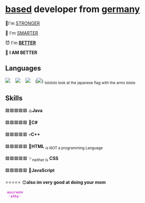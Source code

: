 
# **<ins><u>based</u></ins> developer from [germany](https://www.youtube.com/watch?v=umlKCuuLZW0)**

💪I'm <ins><u>STRONGER</u></ins>

🧠 I'm <ins><u>SMARTER</u></ins>

😈 I'm <ins><b><u>BETTER</u></b></ins>

👹 **I AM BETTER**

## Languages
<p>
<a href="#"><img src="https://github.com/yammadev/flag-icons/raw/master/png/DE@2x.png?raw=true" /></a>
&nbsp;&nbsp;
<a href="#"><img src="https://github.com/yammadev/flag-icons/raw/master/png/US@2x.png?raw=true" /></a>
&nbsp;&nbsp;
<a href="#"><img src="https://github.com/yammadev/flag-icons/raw/master/png/FR@2x.png?raw=true" /></a>
&nbsp;&nbsp;
(<a href="#"><img src="https://github.com/yammadev/flag-icons/raw/master/png/JP@2x.png?raw=true" /></a>)  <sub>lolololo look at the japanese flag with the arms lololo</sub>
</p>

## Skills
🟩🟩🟩🟩🟩 ♨️**Java** 

🟩🟩🟩🟩🟩 🥱**C#** 

🟩🟩🟥🟥🟥 💀**C++** 

🟩🟩🟥🟥🟥 👶**HTML** <sub>is NOT a programming Language</sub> 

🟩🟩🟩🟥🟥 ✨<sub>neither is</sub> **CSS** 

🟩🟩🟩🟩🟥 📜**JavaScript** 

⭐⭐⭐⭐⭐ 😊**also im very good at doing your mom** 

![alt text](https://raw.githubusercontent.com/PSJahn/PSJahn/main/MD-RESOURCES/built.svg "built with aids")
